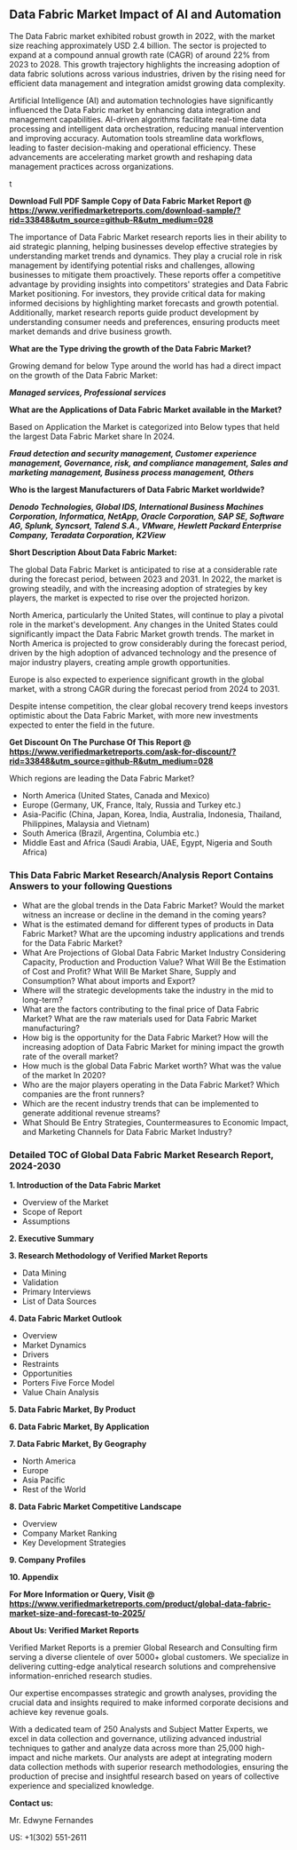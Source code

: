 <h2>Data Fabric Market Impact of AI and Automation</h2><p>The Data Fabric market exhibited robust growth in 2022, with the market size reaching approximately USD 2.4 billion. The sector is projected to expand at a compound annual growth rate (CAGR) of around 22% from 2023 to 2028. This growth trajectory highlights the increasing adoption of data fabric solutions across various industries, driven by the rising need for efficient data management and integration amidst growing data complexity.</p><p>Artificial Intelligence (AI) and automation technologies have significantly influenced the Data Fabric market by enhancing data integration and management capabilities. AI-driven algorithms facilitate real-time data processing and intelligent data orchestration, reducing manual intervention and improving accuracy. Automation tools streamline data workflows, leading to faster decision-making and operational efficiency. These advancements are accelerating market growth and reshaping data management practices across organizations.</p>t</p><p id="" class=""><strong>Download Full PDF Sample Copy of Data Fabric Market Report @ <a href="https://www.verifiedmarketreports.com/download-sample/?rid=33848&utm_source=github-R&utm_medium=028" target="_blank">https://www.verifiedmarketreports.com/download-sample/?rid=33848&utm_source=github-R&utm_medium=028</a></strong></p><p>The importance of&nbsp;Data Fabric Market research reports lies in their ability to aid strategic planning, helping businesses develop effective strategies by understanding market trends and dynamics. They play a crucial role in risk management by identifying potential risks and challenges, allowing businesses to mitigate them proactively. These reports offer a competitive advantage by providing insights into competitors' strategies and Data Fabric Market positioning. For investors, they provide critical data for making informed decisions by highlighting market forecasts and growth potential. Additionally, market research reports guide product development by understanding consumer needs and preferences, ensuring products meet market demands and drive business growth.</p><p><strong>What are the&nbsp;Type driving the growth of the Data Fabric Market?</strong></p><p id="" class="">Growing demand for below Type around the world has had a direct impact on the growth of the Data Fabric Market:</p><em><strong>Managed services, Professional services</strong></em></p><strong>What are the&nbsp;Applications&nbsp;of Data Fabric Market available in the Market?</strong></p><p id="" class="">Based on Application the Market is categorized into Below types that held the largest Data Fabric Market share In 2024.</p><em><strong>Fraud detection and security management, Customer experience management, Governance, risk, and compliance management, Sales and marketing management, Business process management, Others</strong></em></p><strong>Who is the largest Manufacturers of Data Fabric Market worldwide?</strong></p><p><em><strong>Denodo Technologies, Global IDS, International Business Machines Corporation, Informatica, NetApp, Oracle Corporation, SAP SE, Software AG, Splunk, Syncsort, Talend S.A., VMware, Hewlett Packard Enterprise Company, Teradata Corporation, K2View</strong></em></p><p id="" class=""><strong>Short Description About Data Fabric Market:</strong></p><p>The global Data Fabric Market is anticipated to rise at a considerable rate during the forecast period, between 2023 and 2031. In 2022, the market is growing steadily, and with the increasing adoption of strategies by key players, the market is expected to rise over the projected horizon.</p><p>North America, particularly the United States, will continue to play a pivotal role in the market's development. Any changes in the United States could significantly impact the Data Fabric Market growth trends. The market in North America is projected to grow considerably during the forecast period, driven by the high adoption of advanced technology and the presence of major industry players, creating ample growth opportunities.</p><p>Europe is also expected to experience significant growth in the global market, with a strong CAGR during the forecast period from 2024 to 2031.</p><p>Despite intense competition, the clear global recovery trend keeps investors optimistic about the Data Fabric Market, with more new investments expected to enter the field in the future.</p><p id="" class=""><strong>Get Discount On The Purchase Of This Report @ <a href="https://www.verifiedmarketreports.com/ask-for-discount/?rid=33848&utm_source=github-R&utm_medium=028" target="_blank">https://www.verifiedmarketreports.com/ask-for-discount/?rid=33848&utm_source=github-R&utm_medium=028</a></strong></p>Which regions are leading the Data Fabric Market?</p><ul><li>North America (United States, Canada and Mexico)</li><li>Europe (Germany, UK, France, Italy, Russia and Turkey etc.)</li><li>Asia-Pacific (China, Japan, Korea, India, Australia, Indonesia, Thailand, Philippines, Malaysia and Vietnam)</li><li>South America (Brazil, Argentina, Columbia etc.)</li><li>Middle East and Africa (Saudi Arabia, UAE, Egypt, Nigeria and South Africa)</li></ul><h3 id="" class="">This Data Fabric Market Research/Analysis Report Contains Answers to your following Questions</h3><ul><li>What are the global trends in the Data Fabric Market? Would the market witness an increase or decline in the demand in the coming years?</li><li>What is the estimated demand for different types of products in Data Fabric Market? What are the upcoming industry applications and trends for the Data Fabric Market?</li><li>What Are Projections of Global Data Fabric Market Industry Considering Capacity, Production and Production Value? What Will Be the Estimation of Cost and Profit? What Will Be Market Share, Supply and Consumption? What about imports and Export?</li><li>Where will the strategic developments take the industry in the mid to long-term?</li><li>What are the factors contributing to the final price of Data Fabric Market? What are the raw materials used for Data Fabric Market manufacturing?</li><li>How big is the opportunity for the Data Fabric Market? How will the increasing adoption of Data Fabric Market for mining impact the growth rate of the overall market?</li><li>How much is the global Data Fabric Market worth? What was the value of the market In 2020?</li><li>Who are the major players operating in the Data Fabric Market? Which companies are the front runners?</li><li>Which are the recent industry trends that can be implemented to generate additional revenue streams?</li><li>What Should Be Entry Strategies, Countermeasures to Economic Impact, and Marketing Channels for Data Fabric Market Industry?</li></ul><h3 id="" class="">Detailed TOC of Global Data Fabric Market Research Report, 2024-2030</h3><p id="" class=""><strong>1. Introduction of the Data Fabric Market</strong></p><ul><li>Overview of the Market</li><li>Scope of Report</li><li>Assumptions</li></ul><p id="" class=""><strong>2. Executive Summary</strong></p><p id="" class=""><strong>3. Research Methodology of Verified Market Reports</strong></p><ul><li>Data Mining</li><li>Validation</li><li>Primary Interviews</li><li>List of Data Sources</li></ul><p id="" class=""><strong>4. Data Fabric Market Outlook</strong></p><ul><li>Overview</li><li>Market Dynamics</li><li>Drivers</li><li>Restraints</li><li>Opportunities</li><li>Porters Five Force Model</li><li>Value Chain Analysis</li></ul><p id="" class=""><strong>5. Data Fabric Market, By Product</strong></p><p id="" class=""><strong>6. Data Fabric Market, By Application</strong></p><p id="" class=""><strong>7. Data Fabric Market, By Geography</strong></p><ul><li>North America</li><li>Europe</li><li>Asia Pacific</li><li>Rest of the World</li></ul><p id="" class=""><strong>8. Data Fabric Market Competitive Landscape</strong></p><ul><li>Overview</li><li>Company Market Ranking</li><li>Key Development Strategies</li></ul><p id="" class=""><strong>9. Company Profiles</strong></p><p id="" class=""><strong>10. Appendix</strong></p><p id="" class=""><strong>For More Information or Query, Visit @ <a href="https://www.verifiedmarketreports.com/product/global-data-fabric-market-size-and-forecast-to-2025/" target="_blank">https://www.verifiedmarketreports.com/product/global-data-fabric-market-size-and-forecast-to-2025/</a></strong></p><p id="" class=""><strong>About Us: Verified Market Reports</strong></p><p id="" class="">Verified Market Reports is a premier Global Research and Consulting firm serving a diverse clientele of over 5000+ global customers. We specialize in delivering cutting-edge analytical research solutions and comprehensive information-enriched research studies.</p><p id="" class="">Our expertise encompasses strategic and growth analyses, providing the crucial data and insights required to make informed corporate decisions and achieve key revenue goals.</p><p id="" class="">With a dedicated team of 250 Analysts and Subject Matter Experts, we excel in data collection and governance, utilizing advanced industrial techniques to gather and analyze data across more than 25,000 high-impact and niche markets. Our analysts are adept at integrating modern data collection methods with superior research methodologies, ensuring the production of precise and insightful research based on years of collective experience and specialized knowledge.</p><p id="" class=""><strong>Contact us:</strong></p><p id="" class="">Mr. Edwyne Fernandes</p><p id="" class="">US: +1(302) 551-2611</p>